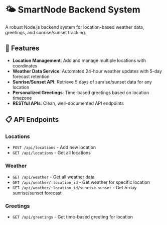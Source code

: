 # 🌤️ SmartNode Backend System

A robust Node.js backend system for location-based weather data, greetings, and sunrise/sunset tracking.

## 🚀 Features

- **Location Management**: Add and manage multiple locations with coordinates
- **Weather Data Service**: Automated 24-hour weather updates with 5-day forecast retention
- **Sunrise/Sunset API**: Retrieve 5 days of sunrise/sunset data for any location
- **Personalized Greetings**: Time-based greetings based on location timezone
- **RESTful APIs**: Clean, well-documented API endpoints

## 📋 API Endpoints

### Locations

- `POST /api/locations` - Add new location
- `GET /api/locations` - Get all locations

### Weather

- `GET /api/weather` - Get all weather data
- `GET /api/weather/:location_id` - Get weather for specific location
- `GET /api/weather/:location_id/sunrise-sunset` - Get 5-day sunrise/sunset forecast

### Greetings

- `GET /api/greetings` - Get time-based greeting for location

 
 
